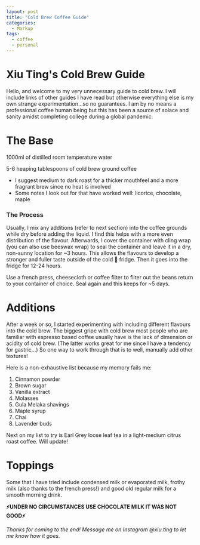 ```yaml
---
layout: post
title: "Cold Brew Coffee Guide"
categories:
  - Markup
tags:
  - coffee
  - personal
---
```

# Xiu Ting's Cold Brew Guide

Hello, and welcome to my very unnecessary guide to cold brew. I will include links of other guides I have read but otherwise everything else is my own strange experimentation...so no guarantees. I am by no means a professional coffee human being but this has been a source of solace and sanity amidst completing college during a global pandemic. 

# The Base

1000ml of distilled room temperature water 

5-6 heaping tablespoons of cold brew ground coffee 

- I suggest medium to dark roast for a thicker mouthfeel and a more fragrant brew since no heat is involved
- Some notes I look out for that have worked well: licorice, chocolate, maple

### The Process

Usually, I mix any additions (refer to next section) into the coffee grounds while dry before adding the liquid. I find this helps with a more even distribution of the flavour. Afterwards, I cover the container with cling wrap (you can also use beeswax wrap) to seal the container and leave it in a dry, non-sunny location for ~3 hours. This allows the flavours to develop a stronger and fuller taste outside of the cold 🥶 fridge. Then it goes into the fridge for 12-24 hours. 

Use a french press, cheesecloth or coffee filter to filter out the beans return to your container of choice. Seal again and this keeps for ~5 days. 

# Additions

After a week or so, I started experimenting with including different flavours into the cold brew. The biggest gripe with cold brew most people who are familiar with espresso based coffee usually have is the lack of dimension or acidity of cold brew. (The latter works great for me since I have a tendency for gastric...) So one way to work through that is to well, manually add other textures! 

Here is a non-exhaustive list because my memory fails me: 

1. Cinnamon powder 
2. Brown sugar
3. Vanilla extract 
4. Molasses 
5. Gula Melaka shavings
6. Maple syrup 
7. Chai 
8. Lavender buds  

Next on my list to try is Earl Grey loose leaf tea in a light-medium citrus roast coffee. Will update!

# Toppings

Some that I have tried include condensed milk or evaporated milk, frothy milk (also thanks to the french press!) and good old regular milk for a smooth morning drink.

**⚡UNDER NO CIRCUMSTANCES USE CHOCOLATE MILK IT WAS NOT GOOD⚡**

*Thanks for coming to the end! Message me on Instagram @xiu.ting to let me know how it goes.*
